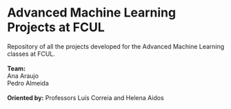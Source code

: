 # Advanced Machine Learning Projects at FCUL
Repository of all the projects developed for the Advanced Machine Learning classes at FCUL.
\
\
**Team:**\
Ana Araujo\
Pedro Almeida\
\
**Oriented by:**
Professors Luís Correia and Helena Aidos

